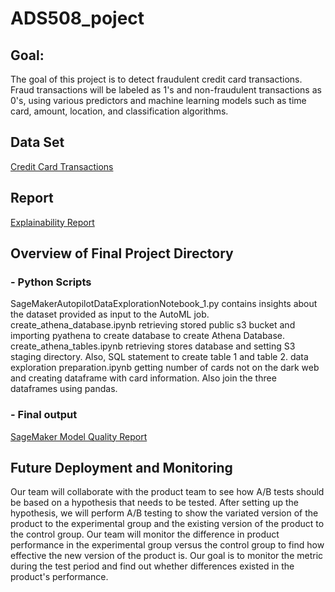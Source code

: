 # ADS508_poject
## Goal:
The goal of this project is to detect fraudulent credit card transactions. Fraud transactions will be labeled as 1's and non-fraudulent transactions as 0's, using various predictors and machine learning models such as time card, amount, location, and classification algorithms.
## Data Set
[Credit Card Transactions](https://www.kaggle.com/ealtman2019/credit-card-transactions)
## Report
[Explainability Report](https://github.com/kjcambri/ADS508_poject/blob/main/report.ipynb)
## Overview of Final Project Directory
### - Python Scripts
SageMakerAutopilotDataExplorationNotebook_1.py contains insights about the dataset provided as input to the AutoML job.
create_athena_database.ipynb retrieving stored public s3 bucket and importing pyathena to create database to create Athena Database.
create_athena_tables.ipynb retrieving stores database and setting S3 staging directory. Also, SQL statement to create table 1 and table 2.
data exploration preparation.ipynb getting number of cards not on the dark web and creating dataframe with card information. Also join the three dataframes using pandas.
### - Final output 
[SageMaker Model Quality Report](https://github.com/kjcambri/ADS508_poject/blob/main/report.pdf)
## Future Deployment and Monitoring
Our team will collaborate with the product team to see how A/B tests should be based on a hypothesis that needs to be tested. After setting up the hypothesis, we will perform A/B testing to show the variated version of the product to the experimental group and the existing version of the product to the control group. Our team will monitor the difference in product performance in the experimental group versus the control group to find how effective the new version of the product is. Our goal is to monitor the metric during the test period and find out whether differences existed in the product's performance. 
